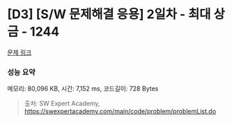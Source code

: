 # [D3] [S/W 문제해결 응용] 2일차 - 최대 상금 - 1244 

[문제 링크](https://swexpertacademy.com/main/code/problem/problemDetail.do?contestProbId=AV15Khn6AN0CFAYD) 

### 성능 요약

메모리: 80,096 KB, 시간: 7,152 ms, 코드길이: 728 Bytes



> 출처: SW Expert Academy, https://swexpertacademy.com/main/code/problem/problemList.do